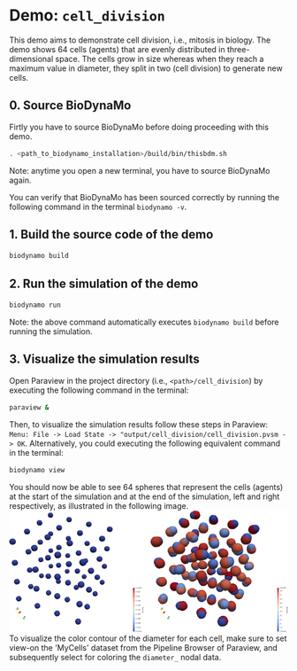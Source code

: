 # Demo: `cell_division`

This demo aims to demonstrate cell division, i.e., mitosis in biology.
The demo shows 64 cells (agents) that are evenly distributed in three-dimensional space.
The cells grow in size whereas when they reach a maximum value in diameter, they split in two (cell division) to generate new cells.

## 0. Source BioDynaMo

Firtly you have to source BioDynaMo before doing proceeding with this demo.
```bash
. <path_to_biodynamo_installation>/build/bin/thisbdm.sh
```
Note: anytime you open a new terminal, you have to source BioDynaMo again.

You can verify that BioDynaMo has been sourced correctly by running the following command in the terminal
`biodynamo -v`. 

## 1. Build the source code of the demo

```bash
biodynamo build
```

## 2. Run the simulation of the demo

```bash
biodynamo run
```
Note: the above command automatically executes `biodynamo build` before running the simulation.

## 3. Visualize the simulation results

Open Paraview in the project directory (i.e., `<path>/cell_division`) by executing the following command in the terminal:
```bash
paraview &
```
Then, to visualize the simulation results follow these steps in Paraview: `Menu: File -> Load State -> "output/cell_division/cell_division.pvsm -> OK`.
Alternatively, you could executing the following equivalent command in the terminal:
```bash
biodynamo view
```
You should now be able to see 64 spheres that represent the cells (agents) at the start of the simulation and at the end of the simulation, left and right respectively, as illustrated in the following image.
![](thumbnail.png "View from Paraview")
To visualize the color contour of the diameter for each cell, make sure to set view-on the 'MyCells' dataset from the Pipeline Browser of Paraview, and subsequently select for coloring the `diameter_` nodal data.
